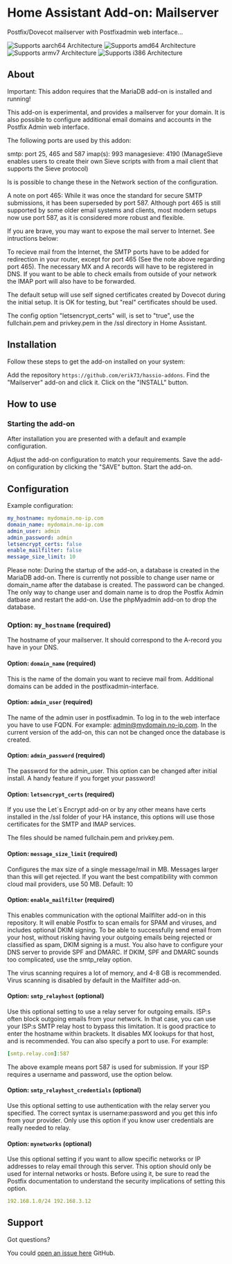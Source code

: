 # Home Assistant Add-on: Mailserver

Postfix/Dovecot mailserver with Postfixadmin web interface...

![Supports aarch64 Architecture][aarch64-shield] ![Supports amd64 Architecture][amd64-shield]
![Supports armv7 Architecture][armv7-shield] ![Supports i386 Architecture][i386-shield]

## About

Important: This addon requires that the MariaDB add-on is installed and running!

This add-on is experimental, and provides a mailserver for your domain.
It is also possible to configure additional email domains and accounts in the
Postfix Admin web interface.

The following ports are used by this addon:

smtp: port 25, 465 and 587
imap(s): 993
managesieve: 4190 
(ManageSieve enables users to create their own Sieve scripts with from a
mail client that supports the Sieve protocol)

Is is possible to change these in the Network section of the configuration.

A note on port 465: While it was once the standard for secure SMTP submissions,
it has been superseded by port 587. Although port 465 is still supported by some
older email systems and clients, most modern setups now use port 587, as it is
considered more robust and flexible.

If you are brave, you may want to expose the mail server to Internet.
See intructions below:

To recieve mail from the Internet, the SMTP ports have to be added for redirection
in your router, except for port 465 (See the note above regarding port 465).
The necessary MX and A records will have to be registered in DNS.
If you want to be able to check emails from outside of your network the IMAP port
will also have to be forwarded.

The default setup will use self signed certificates created by Dovecot during
the initial setup. It is OK for testing, but "real" certificates should be used.

The config option "letsencrypt_certs" will, is set to "true", use the
fullchain.pem and privkey.pem in the /ssl directory in Home Assistant.

## Installation

Follow these steps to get the add-on installed on your system:

Add the repository `https://github.com/erik73/hassio-addons`.
Find the "Mailserver" add-on and click it.
Click on the "INSTALL" button.

## How to use

### Starting the add-on

After installation you are presented with a default and example configuration.

Adjust the add-on configuration to match your requirements.
Save the add-on configuration by clicking the "SAVE" button.
Start the add-on.

## Configuration

Example configuration:

```yaml
my_hostname: mydomain.no-ip.com
domain_name: mydomain.no-ip.com
admin_user: admin
admin_password: admin
letsencrypt_certs: false
enable_mailfilter: false
message_size_limit: 10
```

Please note: During the startup of the add-on, a database is created in the
MariaDB add-on. There is currently not possible to change user name or
domain_name after the database is created. The password can be changed.
The only way to change user and domain name is to drop the Postfix Admin
datbase and restart the add-on.
Use the phpMyadmin add-on to drop the database.

### Option: `my_hostname` (required)

The hostname of your mailserver. It should correspond to the A-record you
have in your DNS.

#### Option: `domain_name` (required)

This is the name of the domain you want to recieve mail from.
Additional domains can be added in the postfixadmin-interface.

#### Option: `admin_user` (required)

The name of the admin user in postfixadmin. To log in to the web interface
you have to use FQDN. For example: admin@mydomain.no-ip.com.
In the current version of the add-on, this can not be changed once the database
is created.

#### Option: `admin_password` (required)

The password for the admin_user.
This option can be changed after initial install. A handy feature if you forget
your password!

#### Option: `letsencrypt_certs` (required)

If you use the Let´s Encrypt add-on or by any other means have certs
installed in the /ssl folder of your HA instance, this options will
use those certificates for the SMTP and IMAP services.

The files should be named fullchain.pem and privkey.pem.

#### Option: `message_size_limit` (required)

Configures the max size of a single message/mail in MB.
Messages larger than this will get rejected.
If you want the best compatibility with common cloud mail providers, use 50 MB.
Default: 10

#### Option: `enable_mailfilter` (required)

This enables communication with the optional Mailfilter add-on in this repository.
It will enable Postfix to scan emails for SPAM and viruses, and includes optional
DKIM signing. To be able to successfully send email from your host, without risking
having your outgoing emails being rejected or classified as spam, DKIM signing
is a must. You also have to configure your DNS server to provide SPF and DMARC.
If DKIM, SPF and DMARC sounds too complicated, use the smtp_relay option.

The virus scanning requires a lot of memory, and 4-8 GB is recommended.
Virus scanning is disabled by default in the Mailfilter add-on.

#### Option: `smtp_relayhost` (optional)

Use this optional setting to use a relay server for outgoing emails. ISP:s often
block outgoing emails from your network. In that case, you can use your
ISP:s SMTP relay host to bypass this limitation.
It is good practice to enter the hostname within brackets. It disables MX
lookups for that host, and is recommended. You can also specify a port to use.
For example:

```yaml
[smtp.relay.com]:587
```

The above example means port 587 is used for submission.
If your ISP requires a username and password, use the option below.

#### Option: `smtp_relayhost_credentials` (optional)

Use this optional setting to use authentication with the relay server you specified.
The correct syntax is username:password and you get this info from your provider.
Only use this option if you know user credentials are really needed to relay.

#### Option: `mynetworks` (optional)

Use this optional setting if you want to allow specific networks or IP
addresses to relay email through this server. This option should only be
used for internal networks or hosts. Before using it, be sure to read the Postfix
documentation to understand the security implications of setting this option.

```yaml
192.168.1.0/24 192.168.3.12
```

## Support

Got questions?

You could [open an issue here][issue] GitHub.

[aarch64-shield]: https://img.shields.io/badge/aarch64-yes-green.svg
[amd64-shield]: https://img.shields.io/badge/amd64-yes-green.svg
[armv7-shield]: https://img.shields.io/badge/armv7-yes-green.svg
[i386-shield]: https://img.shields.io/badge/i386-yes-green.svg
[issue]: https://github.com/erik73/addon-mail/issues
[repository]: https://github.com/erik73/hassio-addons
